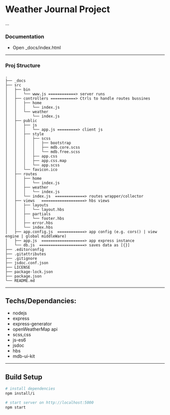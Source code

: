 # Weather Journal Project

...
### Documentation

- Open _docs/index.html

---
### Proj Structure

```
.
├── _docs
├── src
│   ├── bin
│   │   └── www.js ============> server runs
│   ├── controllers ===========> Ctrls to handle routes bussines
│   │   ├── home
│   │   │   └── index.js
│   │   └── weather
│   │       └── index.js
│   ├── public
│   │   ├── js
│   │   │   └── app.js =========> client js
│   │   ├── style
│   │   │   ├── scss
│   │   │   │   ├── bootstrap
│   │   │   │   ├── mdb.core.scss
│   │   │   │   └── mdb.free.scss
│   │   │   ├── app.css
│   │   │   ├── app.css.map
│   │   │   └── app.scss
│   │   └── favicon.ico
│   ├── routes
│   │   ├── home
│   │   │   └── index.js
│   │   ├── weather
│   │   │   └── index.js
│   │   └── index.js  =============> routes wrapper/collector
│   ├── views   ===================> hbs views
│   │   ├── layouts
│   │   │   └── layout.hbs
│   │   ├── partials
│   │   │   └── footer.hbs
│   │   ├── error.hbs
│   │   └── index.hbs
│   ├── app.config.js  ============> app config (e.g. cors() | view engine | global middleWare)
│   ├── app.js  ===================> app express instance
│   └── db.js  ====================> saves data as [{}]
├── .editorconfig
├── .gitattributes
├── .gitignore
├── jsdoc.conf.json
├── LICENSE
├── package-lock.json
├── package.json
└── README.md
```
---
## Techs/Dependancies:

- nodejs
- express
- express-generator
- openWeatherMap api
- scss,css
- js-es6
- jsdoc
- hbs
- mdb-ui-kit

---
## Build Setup

``` bash
# install dependencies
npm install/i

# start server on http://localhost:5000
npm start

```
